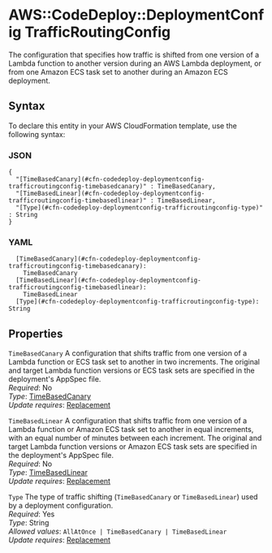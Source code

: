 # AWS::CodeDeploy::DeploymentConfig TrafficRoutingConfig<a name="aws-properties-codedeploy-deploymentconfig-trafficroutingconfig"></a>

The configuration that specifies how traffic is shifted from one version of a Lambda function to another version during an AWS Lambda deployment, or from one Amazon ECS task set to another during an Amazon ECS deployment\.

## Syntax<a name="aws-properties-codedeploy-deploymentconfig-trafficroutingconfig-syntax"></a>

To declare this entity in your AWS CloudFormation template, use the following syntax:

### JSON<a name="aws-properties-codedeploy-deploymentconfig-trafficroutingconfig-syntax.json"></a>

```
{
  "[TimeBasedCanary](#cfn-codedeploy-deploymentconfig-trafficroutingconfig-timebasedcanary)" : TimeBasedCanary,
  "[TimeBasedLinear](#cfn-codedeploy-deploymentconfig-trafficroutingconfig-timebasedlinear)" : TimeBasedLinear,
  "[Type](#cfn-codedeploy-deploymentconfig-trafficroutingconfig-type)" : String
}
```

### YAML<a name="aws-properties-codedeploy-deploymentconfig-trafficroutingconfig-syntax.yaml"></a>

```
  [TimeBasedCanary](#cfn-codedeploy-deploymentconfig-trafficroutingconfig-timebasedcanary): 
    TimeBasedCanary
  [TimeBasedLinear](#cfn-codedeploy-deploymentconfig-trafficroutingconfig-timebasedlinear): 
    TimeBasedLinear
  [Type](#cfn-codedeploy-deploymentconfig-trafficroutingconfig-type): String
```

## Properties<a name="aws-properties-codedeploy-deploymentconfig-trafficroutingconfig-properties"></a>

`TimeBasedCanary`  <a name="cfn-codedeploy-deploymentconfig-trafficroutingconfig-timebasedcanary"></a>
A configuration that shifts traffic from one version of a Lambda function or ECS task set to another in two increments\. The original and target Lambda function versions or ECS task sets are specified in the deployment's AppSpec file\.  
*Required*: No  
*Type*: [TimeBasedCanary](aws-properties-codedeploy-deploymentconfig-timebasedcanary.md)  
*Update requires*: [Replacement](https://docs.aws.amazon.com/AWSCloudFormation/latest/UserGuide/using-cfn-updating-stacks-update-behaviors.html#update-replacement)

`TimeBasedLinear`  <a name="cfn-codedeploy-deploymentconfig-trafficroutingconfig-timebasedlinear"></a>
A configuration that shifts traffic from one version of a Lambda function or Amazon ECS task set to another in equal increments, with an equal number of minutes between each increment\. The original and target Lambda function versions or Amazon ECS task sets are specified in the deployment's AppSpec file\.  
*Required*: No  
*Type*: [TimeBasedLinear](aws-properties-codedeploy-deploymentconfig-timebasedlinear.md)  
*Update requires*: [Replacement](https://docs.aws.amazon.com/AWSCloudFormation/latest/UserGuide/using-cfn-updating-stacks-update-behaviors.html#update-replacement)

`Type`  <a name="cfn-codedeploy-deploymentconfig-trafficroutingconfig-type"></a>
The type of traffic shifting \(`TimeBasedCanary` or `TimeBasedLinear`\) used by a deployment configuration\.  
*Required*: Yes  
*Type*: String  
*Allowed values*: `AllAtOnce | TimeBasedCanary | TimeBasedLinear`  
*Update requires*: [Replacement](https://docs.aws.amazon.com/AWSCloudFormation/latest/UserGuide/using-cfn-updating-stacks-update-behaviors.html#update-replacement)